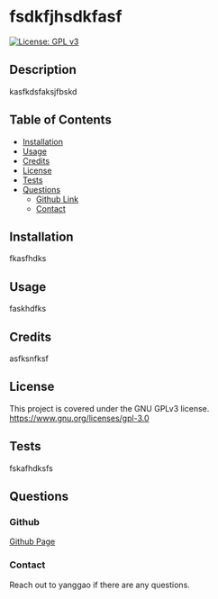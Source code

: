 
  # fsdkfjhsdkfasf
  [![License: GPL v3](https://img.shields.io/badge/License-GPLv3-blue.svg)](https://www.gnu.org/licenses/gpl-3.0)
  
  ## Description
  kasfkdsfaksjfbskd
  
  ## Table of Contents
  
  - [Installation](#installation)
  - [Usage](#usage)
  - [Credits](#credits)
  - [License](#license)
  - [Tests](#test)
  - [Questions](#questions)
      - [Github Link](#github)
      - [Contact](#contact)
  
  ## Installation
  fkasfhdks
  
  ## Usage
  faskhdfks
  
  ## Credits
  asfksnfksf
  
  ## License
  This project is covered under the GNU GPLv3 license.
  https://www.gnu.org/licenses/gpl-3.0
  
  ## Tests
  fskafhdksfs
  
  ## Questions
  
  ### Github
  [Github Page](https://www.github.com/nonatale)
  
  ### Contact
  Reach out to yanggao if there are any questions.
      